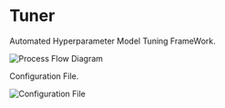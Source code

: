 # Tuner
Automated Hyperparameter Model Tuning FrameWork.


![Process Flow Diagram](https://user-images.githubusercontent.com/49068339/57532996-b7add200-730a-11e9-801a-3220b56a6fde.PNG)

Configuration File.

![Configuration File](https://user-images.githubusercontent.com/49068339/57533173-212de080-730b-11e9-85aa-07af0f205e73.PNG)
